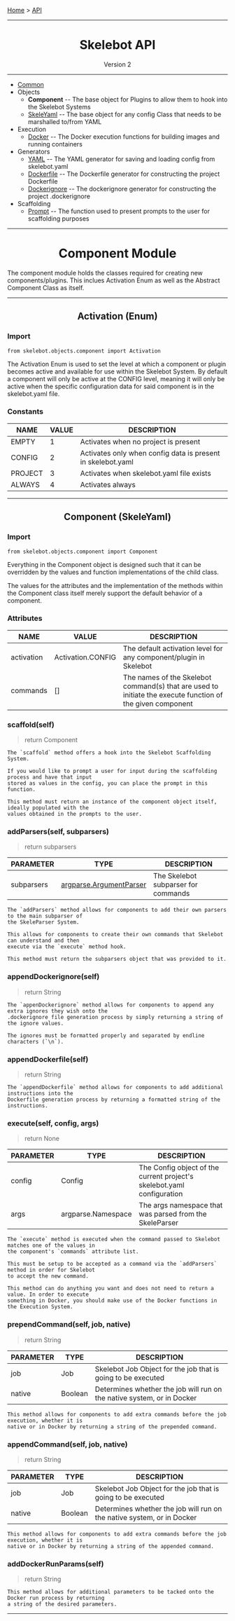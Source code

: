 [Home](../index.md) > [API](../api.md)

---

<h1 align='center'>Skelebot API</h1>
<div align='center'>Version 2</div>

---

- [Common](common.md)
- Objects
  - **Component** -- The base object for Plugins to allow them to hook into the Skelebot Systems
  - [SkeleYaml](skeleyaml.md) -- The base object for any config Class that needs to be marshalled to/from YAML
- Execution
  - [Docker](docker.md) -- The Docker execution functions for building images and running containers
- Generators
  - [YAML](yaml.md) -- The YAML generator for saving and loading config from skelebot.yaml
  - [Dockerfile](dockerfile.md) -- The Dockerfile generator for constructing the project Dockerfile
  - [Dockerignore](dockerignore.md) -- The dockerignore generator for constructing the project .dockerignore
- Scaffolding
  - [Prompt](prompt.md) -- The function used to present prompts to the user for scaffolding purposes

---

<h1 align='center'>Component Module</h1>

The component module holds the classes required for creating new components/plugins. This inclues
Activation Enum as well as the Abstract Component Class as itself.

---

<h2 align='center'>Activation (Enum)</h2>

<h3 align='left'>Import</h3>

```
from skelebot.objects.component import Activation
```

The Activation Enum is used to set the level at which a component or plugin becomes active and
available for use within the Skelebot System. By default a component will only be active at the
CONFIG level, meaning it will only be active when the specific configuration data for said
component is in the skelebot.yaml file.

<h3 align='left'>Constants</h3>

|  NAME   | VALUE |                        DESCRIPTION                          |
|---------|-------|-------------------------------------------------------------|
|   EMPTY |   1   | Activates when no project is present                        |
|  CONFIG |   2   | Activates only when config data is present in skelebot.yaml |
| PROJECT |   3   | Activates when skelebot.yaml file exists                    |
|  ALWAYS |   4   | Activates always                                            |

---

<h2 align='center'>Component (SkeleYaml)</h2>

<h3 align='left'>Import</h3>

```
from skelebot.objects.component import Component
```

Everything in the Component object is designed such that it can be overridden by the values and
function implementations of the child class.

The values for the attributes and the implementation of the methods within the Component class
itself merely support the default behavior of a component.

<h3 align='left'>Attributes</h3>

| NAME       | VALUE             | DESCRIPTION                                                                                               |
|------------|-------------------|-----------------------------------------------------------------------------------------------------------|
| activation | Activation.CONFIG | The default activation level for any component/plugin in Skelebot                                         |
| commands   | []                | The names of the Skelebot command(s) that are used to initiate the execute function of the given component|

<h3 align='left'>scaffold(self)</h3>

> return Component

```
The `scaffold` method offers a hook into the Skelebot Scaffolding System.

If you would like to prompt a user for input during the scaffolding process and have that input
stored as values in the config, you can place the prompt in this function.

This method must return an instance of the component object itself, ideally populated with the
values obtained in the prompts to the user.
```

<h3 align='left'>addParsers(self, subparsers)</h3>

> return subparsers

| PARAMETER  | TYPE | DESCRIPTION                                                                                               |
|------------|----------------------------------------------------------------------------|-------------------------------------|
| subparsers | [argparse.ArgumentParser](https://docs.python.org/3/library/argparse.html) | The Skelebot subparser for commands |

```
The `addParsers` method allows for components to add their own parsers to the main subparser of
the SkeleParser System.

This allows for components to create their own commands that Skelebot can understand and then
execute via the `execute` method hook.

This method must return the subparsers object that was provided to it.
```

<h3 align='left'>appendDockerignore(self)</h3>

> return String

```
The `appenDockerignore` method allows for components to append any extra ignores they wish onto the
.dockerignore file generation process by simply returning a string of the ignore values.

The ignores must be formatted properly and separated by endline characters (`\n`).
```

<h3 align='left'>appendDockerfile(self)</h3>

> return String

```
The `appendDockerfile` method allows for components to add additional instructions into the
Dockerfile generation process by returning a formatted string of the instructions.
```

<h3 align='left'>execute(self, config, args)</h3>

> return None

| PARAMETER  | TYPE               | DESCRIPTION                                                            |
|------------|--------------------|------------------------------------------------------------------------|
| config     | Config             | The Config object of the current project's skelebot.yaml configuration |
| args       | argparse.Namespace | The args namespace that was parsed from the SkeleParser                |

```
The `execute` method is executed when the command passed to Skelebot matches one of the values in
the component's `commands` attribute list.

This must be setup to be accepted as a command via the `addParsers` method in order for Skelebot
to accept the new command.

This method can do anything you want and does not need to return a value. In order to execute
something in Docker, you should make use of the Docker functions in the Execution System.
```

<h3 align='left'>prependCommand(self, job, native)</h3>

> return String

| PARAMETER | TYPE    | DESCRIPTION                                                            |
|-----------|---------|------------------------------------------------------------------------|
| job       | Job     | Skelebot Job Object for the job that is going to be executed           |
| native    | Boolean | Determines whether the job will run on the native system, or in Docker |

```
This method allows for components to add extra commands before the job execution, whether it is
native or in Docker by returning a string of the prepended command.
```

<h3 align='left'>appendCommand(self, job, native)</h3>

> return String

| PARAMETER | TYPE    | DESCRIPTION                                                            |
|-----------|---------|------------------------------------------------------------------------|
| job       | Job     | Skelebot Job Object for the job that is going to be executed           |
| native    | Boolean | Determines whether the job will run on the native system, or in Docker |

```
This method allows for components to add extra commands before the job execution, whether it is
native or in Docker by returning a string of the appended command.
```

<h3 align='left'>addDockerRunParams(self)</h3>

> return String

```
This method allows for additional parameters to be tacked onto the Docker run process by returning
a string of the desired parameters.
```

---
